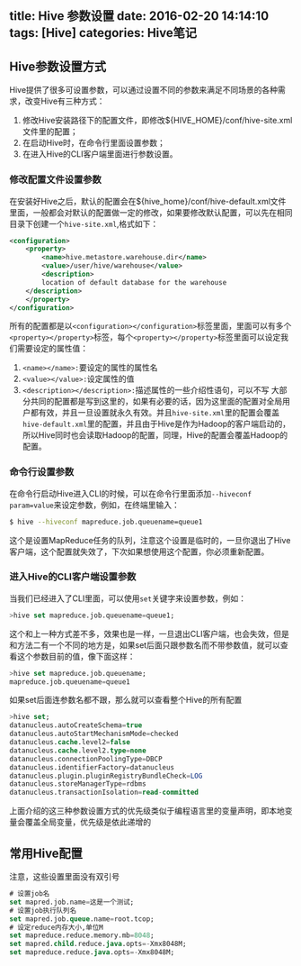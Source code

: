 title: Hive 参数设置
date: 2016-02-20 14:14:10
tags: [Hive]
categories: Hive笔记
---
## Hive参数设置方式
Hive提供了很多可设置参数，可以通过设置不同的参数来满足不同场景的各种需求，改变Hive有三种方式：
1. 修改Hive安装路径下的配置文件，即修改${HIVE_HOME}/conf/hive-site.xml文件里的配置；
2. 在启动Hive时，在命令行里面设置参数；
3. 在进入Hive的CLI客户端里面进行参数设置。

### 修改配置文件设置参数
在安装好Hive之后，默认的配置会在${hive_home}/conf/hive-default.xml文件里面，一般都会对默认的配置做一定的修改，如果要修改默认配置，可以先在相同目录下创建一个`hive-site.xml`,格式如下：
```xml
<configuration>
    <property>
        <name>hive.metastore.warehouse.dir</name>
        <value>/user/hive/warehouse</value>
        <description>
	    location of default database for the warehouse
	</description>
    </property>
</configuration>
```
所有的配置都是以`<configuration></configuration>`标签里面，里面可以有多个`<property></property>`标签，每个`<property></property>`标签里面可以设定我们需要设定的属性值：
1. `<name></name>:`要设定的属性的属性名
2. `<value></value>:`设定属性的值
3. `<description></description>:`描述属性的一些介绍性语句，可以不写
大部分共同的配置都是写到这里的，如果有必要的话，因为这里面的配置对全局用户都有效，并且一旦设置就永久有效。并且`hive-site.xml`里的配置会覆盖`hive-default.xml`里的配置，并且由于Hive是作为Hadoop的客户端启动的，所以Hive同时也会读取Hadoop的配置，同理，Hive的配置会覆盖Hadoop的配置。

### 命令行设置参数
在命令行启动Hive进入CLI的时候，可以在命令行里面添加`--hiveconf param=value`来设定参数，例如，在终端里输入：
```bash
$ hive --hiveconf mapreduce.job.queuename=queue1
```
这个是设置MapReduce任务的队列，注意这个设置是临时的，一旦你退出了Hive客户端，这个配置就失效了，下次如果想使用这个配置，你必须重新配置。

### 进入Hive的CLI客户端设置参数
当我们已经进入了CLI里面，可以使用`set`关键字来设置参数，例如：
```sql
>hive set mapreduce.job.queuename=queue1;
```
这个和上一种方式差不多，效果也是一样，一旦退出CLI客户端，也会失效，但是和方法二有一个不同的地方是，如果set后面只跟参数名而不带参数值，就可以查看这个参数目前的值，像下面这样：
```sql
>hive set mapreduce.job.queuename;
mapreduce.job.queuename=queue1
```
如果set后面连参数名都不跟，那么就可以查看整个Hive的所有配置
```sql
>hive set;
datanucleus.autoCreateSchema=true
datanucleus.autoStartMechanismMode=checked
datanucleus.cache.level2=false
datanucleus.cache.level2.type=none
datanucleus.connectionPoolingType=DBCP
datanucleus.identifierFactory=datanucleus
datanucleus.plugin.pluginRegistryBundleCheck=LOG
datanucleus.storeManagerType=rdbms
datanucleus.transactionIsolation=read-committed
```
上面介绍的这三种参数设置方式的优先级类似于编程语言里的变量声明，即本地变量会覆盖全局变量，优先级是依此递增的

## 常用Hive配置
注意，这些设置里面没有双引号
```sql
# 设置job名
set mapred.job.name=这是一个测试;
# 设置job执行队列名
set mapred.job.queue.name=root.tcop;
# 设定reduce内存大小,单位M
set mapreduce.reduce.memory.mb=8048;
set mapred.child.reduce.java.opts=-Xmx8048M;
set mapreduce.reduce.java.opts=-Xmx8048M;
```

